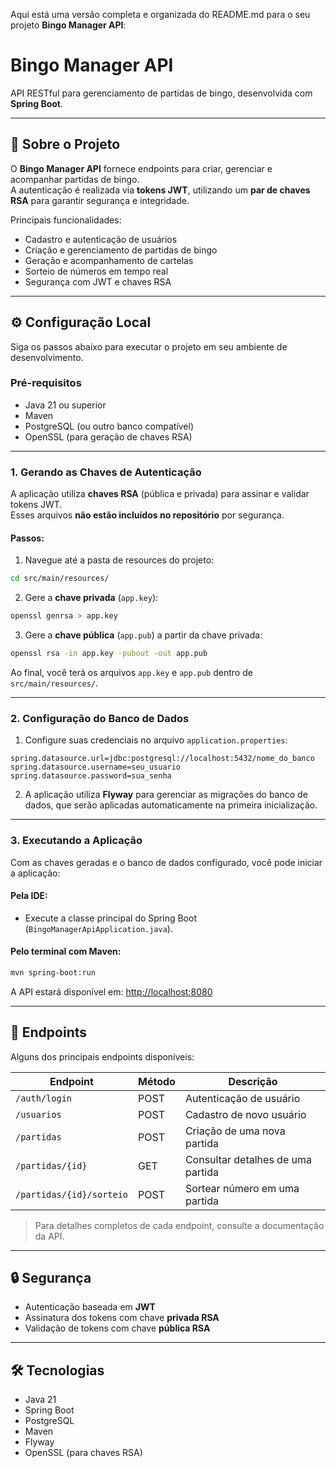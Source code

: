 Aqui está uma versão completa e organizada do README.md para o seu projeto **Bingo Manager API**:


# Bingo Manager API

API RESTful para gerenciamento de partidas de bingo, desenvolvida com **Spring Boot**.

---

## 🚀 Sobre o Projeto

O **Bingo Manager API** fornece endpoints para criar, gerenciar e acompanhar partidas de bingo.  
A autenticação é realizada via **tokens JWT**, utilizando um **par de chaves RSA** para garantir segurança e integridade.

Principais funcionalidades:

- Cadastro e autenticação de usuários
- Criação e gerenciamento de partidas de bingo
- Geração e acompanhamento de cartelas
- Sorteio de números em tempo real
- Segurança com JWT e chaves RSA

---

## ⚙️ Configuração Local

Siga os passos abaixo para executar o projeto em seu ambiente de desenvolvimento.

### Pré-requisitos

- Java 21 ou superior
- Maven
- PostgreSQL (ou outro banco compatível)
- OpenSSL (para geração de chaves RSA)

---

### 1. Gerando as Chaves de Autenticação

A aplicação utiliza **chaves RSA** (pública e privada) para assinar e validar tokens JWT.  
Esses arquivos **não estão incluídos no repositório** por segurança.

#### Passos:

1. Navegue até a pasta de resources do projeto:

```bash
cd src/main/resources/
````

2. Gere a **chave privada** (`app.key`):

```bash
openssl genrsa > app.key 
```


3. Gere a **chave pública** (`app.pub`) a partir da chave privada:

```bash
openssl rsa -in app.key -pubout -out app.pub 
```

Ao final, você terá os arquivos `app.key` e `app.pub` dentro de `src/main/resources/`.

---

### 2. Configuração do Banco de Dados

1. Configure suas credenciais no arquivo `application.properties`:

```properties
spring.datasource.url=jdbc:postgresql://localhost:5432/nome_do_banco
spring.datasource.username=seu_usuario
spring.datasource.password=sua_senha
```

2. A aplicação utiliza **Flyway** para gerenciar as migrações do banco de dados, que serão aplicadas automaticamente na primeira inicialização.

---

### 3. Executando a Aplicação

Com as chaves geradas e o banco de dados configurado, você pode iniciar a aplicação:

#### Pela IDE:

* Execute a classe principal do Spring Boot (`BingoManagerApiApplication.java`).

#### Pelo terminal com Maven:

```bash
mvn spring-boot:run
```

A API estará disponível em: [http://localhost:8080](http://localhost:8080)

---

## 📄 Endpoints

Alguns dos principais endpoints disponíveis:

| Endpoint                 | Método | Descrição                         |
| ------------------------ | ------ | --------------------------------- |
| `/auth/login`            | POST   | Autenticação de usuário           |
| `/usuarios`              | POST   | Cadastro de novo usuário          |
| `/partidas`              | POST   | Criação de uma nova partida       |
| `/partidas/{id}`         | GET    | Consultar detalhes de uma partida |
| `/partidas/{id}/sorteio` | POST   | Sortear número em uma partida     |

> Para detalhes completos de cada endpoint, consulte a documentação da API.

---

## 🔒 Segurança

* Autenticação baseada em **JWT**
* Assinatura dos tokens com chave **privada RSA**
* Validação de tokens com chave **pública RSA**

---

## 🛠 Tecnologias

* Java 21
* Spring Boot
* PostgreSQL
* Maven
* Flyway
* OpenSSL (para chaves RSA)


